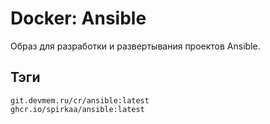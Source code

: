 # Docker: Ansible

Образ для разработки и развертывания проектов Ansible.

## Тэги

    git.devmem.ru/cr/ansible:latest
    ghcr.io/spirkaa/ansible:latest
